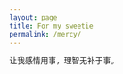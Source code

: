 ```yaml
---
layout: page
title: For my sweetie
permalink: /mercy/
---
```


让我感情用事，理智无补于事。


[jekyll-organization]: https://github.com/jekyll

